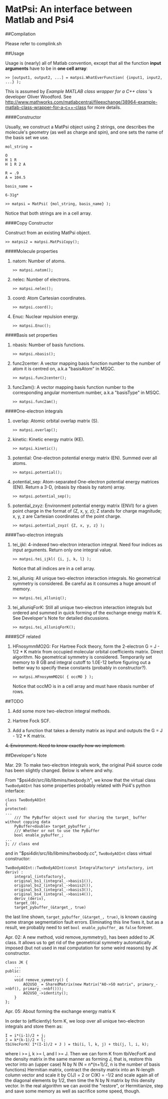 MatPsi: An interface between Matlab and Psi4
======

##Compilation

Please refer to complink.sh 

##Usage 

Usage is (nearly) all of Matlab convention, except that all the function __input arguments__ have to be in __one cell array__: 

    >> [output1, output2, ...] = matpsi.WhatEverFunction( {input1, input2, ...} );

This is assumed by _Example MATLAB class wrapper for a C++ class_ 's developer Oliver Woodford. 
See http://www.mathworks.com/matlabcentral/fileexchange/38964-example-matlab-class-wrapper-for-a-c++-class for more details. 

####Constructor 

Usually, we construct a MatPsi object using 2 strings, one describes the molecule's geometry (as well as charge and spin), 
and one sets the name of the basis set we use. 

```
mol_string = 

O
H 1 R
H 1 R 2 A

R = .9
A = 104.5

basis_name = 

6-31g*

>> matpsi = MatPsi( {mol_string, basis_name} );
```

Notice that both strings are in a cell array. 

####Copy Constructor

Construct from an existing MatPsi object. 

    >> matpsi2 = matpsi.MatPsiCopy();

####Molecule properties 

1. natom: Number of atoms. 

    ```
    >> matpsi.natom(); 
    ```

2. nelec: Number of electrons. 

    ```
    >> matpsi.nelec(); 
    ```

3. coord: Atom Cartesian coordinates. 

    ```
    >> matpsi.coord(); 
    ```

4. Enuc:  Nuclear repulsion energy. 

    ```
    >> matpsi.Enuc(); 
    ```

####Basis set properties 

1. nbasis: Number of basis functions. 

    ```
    >> matpsi.nbasis(); 
    ```

2. func2center: A vector mapping basis function number to the number of atom it is centred on, a.k.a "basisAtom" in MSQC. 

    ```
    >> matpsi.func2center(); 
    ```

3. func2am(): A vector mapping basis function number to the corresponding angular momentum number, a.k.a "basisType" in MSQC. 

    ```
    >> matpsi.func2am(); 
    ```

####One-electron integrals 

1. overlap: Atomic orbital overlap matrix (S). 

    ```
    >> matpsi.overlap(); 
    ```

2. kinetic: Kinetic energy matrix (KE). 

    ```
    >> matpsi.kinetic(); 
    ```

3. potential: One-electron potential energy matrix (EN). Summed over all atoms. 

    ```
    >> matpsi.potential(); 
    ```

4. potential_sep: Atom-separated One-electron potential energy matrices (ENI). Return a 3-D, (nbasis by nbasis by natom) array. 

    ```
    >> matpsi.potential_sep(); 
    ```

5. potential_zxyz: Environment potential energy matrix (ENVI) for a given point charge in the format of {Z, x, y, z}; Z stands for 
charge magnitude; x, y, z are Cartesian coordinates of the point charge. 

    ```
    >> matpsi.potential_zxyz( {Z, x, y, z} ); 
    ```

####Two-electron integrals 

1. tei_ijkl: 4-indexed two-electron interaction integral. Need four indices as input arguments. Return only one integral value. 

    ```
    >> matpsi.tei_ijkl( {i, j, k, l} ); 
    ```

    Notice that all indices are in a cell array. 

2. tei_alluniq: All unique two-electron interaction integrals. No geometrical symmetry is considered. Be careful as it consumes 
a huge amount of memory. 

    ```
    >> matpsi.tei_alluniq(); 
    ```

2. tei_alluniqForK: Still all unique two-electron interaction integrals but ordered and summed in quick forming of 
the exchange energy matrix K. See Developer's Note for detailed discussions. 

    ```
    >> matpsi.tei_alluniqForK(); 
    ```

####SCF related 

1. HFnosymmMO2G: For Hartree Fock theory, form the 2-electron G = J - 1/2 * K matrix from occupied molecular orbital coefficients matrix. 
Direct algorithm. No geometrical symmetry is considered. Temporarily set memory to 8 GB and integral cutoff to 1.0E-12 before figuring out 
a better way to specify these constants (probably in constructor?). 

    ```
    >> matpsi.HFnosymmMO2G( { occMO } ); 
    ```
    
    Notice that occMO is in a cell array and must have nbasis number of rows. 

##TODO 

1. Add some more two-electron integral methods. 

2. Hartree Fock SCF. 

3. Add a function that takes a density matrix as input and outputs the G = J - 1/2 * K matrix. 

~~4. Environment. Need to know exactly how we implement.~~ 

##Developer's Note 

Mar. 29: To make two-electron integrals work, the original Psi4 source code has been slightly changed. Below is where and why. 

From "$psi4dir/src/lib/libmins/twobody.h", we know that the virtual class `TwoBodyAOInt` has some properties probably related with 
Psi4's python interface: 

    class TwoBodyAOInt
    {
    protected:
    ...
        /// The PyBuffer object used for sharing the target_ buffer without copying data
        PyBuffer<double> target_pybuffer_;
        /// Whether or not to use the PyBuffer
        bool enable_pybuffer_;
    ...
    }; // class end

and in "$psi4dir/src/lib/libmins/twobody.cc", `TwoBodyAOInt` class virtual constructor: 

    TwoBodyAOInt::TwoBodyAOInt(const IntegralFactory* intsfactory, int deriv) :
        integral_(intsfactory),
        original_bs1_(integral_->basis1()),
        original_bs2_(integral_->basis2()),
        original_bs3_(integral_->basis3()),
        original_bs4_(integral_->basis4()),
        deriv_(deriv),
        target_(0),
        target_pybuffer_(&target_, true)

the last line shown, `target_pybuffer_(&target_, true)`, is known causing some strange segmentation fault errors. 
Eliminating this line fixes it, but as a result, we probably need to set `bool enable_pybuffer_` as `false` forever. 

Apr. 02: A new method, void remove_symmetry(), has been added to JK class. It allows us to get rid of the geometrical symmetry automatically 
imposed (but not used in real computation for some weird reasons) by JK constructor. 

    class JK {
        ...
    public:
        ...
        void remove_symmetry() {
            AO2USO_ = SharedMatrix(new Matrix("AO->SO matrix", primary_->nbf(), primary_->nbf()));
            AO2USO_->identity();
        }
    };

Apr. 05: About forming the exchange energy matrix K 

In order to (efficiently) form K, we loop over all unique two-electron integrals and store them as: 

```
I = i*(i-1)/2 + j;
J = k*(k-1)/2 + l;
tbiVecForK( I*(I-1)/2 + J ) = tbi(i, l, k, j) + tbi(j, l, i, k);
```

where i >= j, k >= l, and I >= J. Then we can form K from tbiVecForK and the density matrix in the same manner as forming J, that is, 
restore this vector into an (upper case) N by N (N = n*(n+1)/2, n is the number of basis functions) Hermitian matrix, contract 
the density matrix into an N-length column vector and scale it by C(J) = 2 or C(K) = -1/2 and scale again all of the diagonal elements by 1/2, 
then time the N by N matrix by this density vector. In the real algorithm we can avoid the "restore", or Hermitianize, step and 
save some memory as well as sacrifice some speed, though. 


